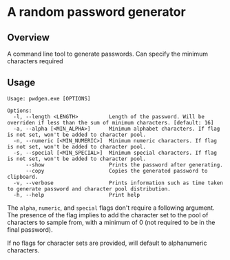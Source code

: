 # A random password generator

## Overview
A command line tool to generate passwords. Can specify the minimum characters required

## Usage
```
Usage: pwdgen.exe [OPTIONS]

Options:
  -l, --length <LENGTH>          Length of the password. Will be overriden if less than the sum of minimum characters. [default: 16]
  -a, --alpha [<MIN_ALPHA>]      Minimum alphabet characters. If flag is not set, won't be added to character pool.
  -n, --numeric [<MIN_NUMERIC>]  Minimum numeric characters. If flag is not set, won't be added to character pool.
  -s, --special [<MIN_SPECIAL>]  Minimum special characters. If flag is not set, won't be added to character pool.
      --show                     Prints the password after generating.
      --copy                     Copies the generated password to clipboard.
  -v, --verbose                  Prints information such as time taken to generate password and character pool distribution.
  -h, --help                     Print help
```

The `alpha`, `numeric`, and `special` flags don't require a following argument. The presence of the flag implies to add the character set to the pool of characters to sample from, with a minimum of 0 (not required to be in the final password).

If no flags for character sets are provided, will default to alphanumeric characters.
